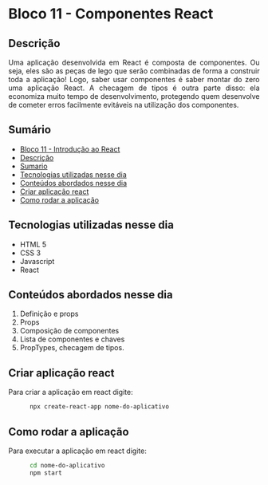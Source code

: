 # Bloco 11 - Componentes React

## Descrição
<p align="justify">
      Uma aplicação desenvolvida em React é composta de componentes. Ou seja, eles são as peças de lego que serão combinadas de forma a construir toda a aplicação! Logo, saber usar componentes é saber montar do zero uma aplicação React. A checagem de tipos é outra parte disso: ela economiza muito tempo de desenvolvimento, protegendo quem desenvolve de cometer erros facilmente evitáveis na utilização dos componentes.
</p>


## Sumário
- [Bloco 11 - Introdução ao React](#bloco-11---introdução-ao-react)
- [Descrição](#descrição)
- [Sumario](#sumário)
- [Tecnologias utilizadas nesse dia](#tecnologias-utilizadas-nesse-dia)
- [Conteúdos abordados nesse dia](#conteúdos-abordados-nesse-dia)
- [Criar aplicação react](#criar-aplicação-react)
- [Como rodar a aplicação](#como-rodar-a-aplicação)

## Tecnologias utilizadas nesse dia
- HTML 5
- CSS 3
- Javascript
- React

## Conteúdos abordados nesse dia
1. Definição e props
2. Props
3. Composição de componentes
4. Lista de componentes e chaves
5. PropTypes, checagem de tipos.

## Criar aplicação react
<p align="justify">
      Para criar a aplicação em react digite:
</p>

```bash
      npx create-react-app nome-do-aplicativo
```

## Como rodar a aplicação
<p align="justify">
      Para executar a aplicação em react digite:
</p>

```bash
      cd nome-do-aplicativo
      npm start
```